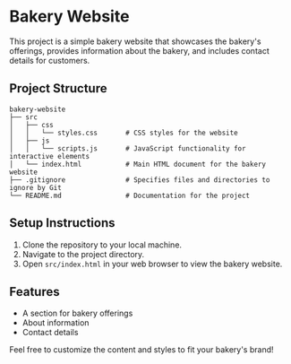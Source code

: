 # Bakery Website

This project is a simple bakery website that showcases the bakery's offerings, provides information about the bakery, and includes contact details for customers.

## Project Structure

```
bakery-website
├── src
│   ├── css
│   │   └── styles.css       # CSS styles for the website
│   ├── js
│   │   └── scripts.js       # JavaScript functionality for interactive elements
│   └── index.html           # Main HTML document for the bakery website
├── .gitignore               # Specifies files and directories to ignore by Git
└── README.md                # Documentation for the project
```

## Setup Instructions

1. Clone the repository to your local machine.
2. Navigate to the project directory.
3. Open `src/index.html` in your web browser to view the bakery website.

## Features

- A section for bakery offerings
- About information
- Contact details

Feel free to customize the content and styles to fit your bakery's brand!